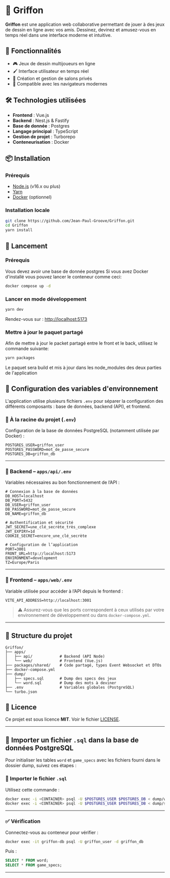 # 🎨 Griffon

**Griffon** est une application web collaborative permettant de jouer à des jeux de dessin en ligne avec vos amis. Dessinez, devinez et amusez-vous en temps réel dans une interface moderne et intuitive.

## 🚀 Fonctionnalités

* 🎮 Jeux de dessin multijoueurs en ligne
* 🖌️ Interface utilisateur en temps réel
* 👥 Création et gestion de salons privés
* 📱 Compatible avec les navigateurs modernes

## 🛠️ Technologies utilisées

* **Frontend** : Vue.js
* **Backend** : Nest.js & Fastify
* **Base de donnée** : Postgres
* **Langage principal** : TypeScript
* **Gestion de projet** : Turborepo
* **Conteneurisation** : Docker

## 📦 Installation

### Prérequis

* [Node.js](https://nodejs.org/) (v16.x ou plus)
* [Yarn](https://yarnpkg.com/)
* [Docker](https://www.docker.com/) (optionnel)

### Installation locale

```bash
git clone https://github.com/Jean-Paul-Groove/Griffon.git
cd Griffon
yarn install
```

## 🚀 Lancement

### Prérequis

Vous devez avoir une base de donnée postgres
Si vous avez Docker d'installé vous pouvez lancer le conteneur comme ceci:

```bash
docker compose up -d
```


### Lancer en mode développement

```bash
yarn dev
```

Rendez-vous sur : [http://localhost:5173](http://localhost:5173)

### Mettre à jour le paquet partagé

Afin de mettre à jour le packet partagé entre le front et le back, utilisez le commande suivante:

```bash
yarn packages
```

Le paquet sera build et mis à jour dans les node_modules des deux parties de l'application




## 🔐 Configuration des variables d'environnement

L'application utilise plusieurs fichiers `.env` pour séparer la configuration des différents composants : base de données, backend (API), et frontend.

### 📁 À la racine du projet (`.env`)

Configuration de la base de données PostgreSQL (notamment utilisée par Docker) :

```env
POSTGRES_USER=griffon_user
POSTGRES_PASSWORD=mot_de_passe_secure
POSTGRES_DB=griffon_db
```

---

### 📁 Backend – `apps/api/.env`

Variables nécessaires au bon fonctionnement de l’API :

```env
# Connexion à la base de données
DB_HOST=localhost
DB_PORT=5432
DB_USER=griffon_user
DB_PASSWORD=mot_de_passe_secure
DB_NAME=griffon_db

# Authentification et sécurité
JWT_SECRET=une_clé_secrète_très_complexe
JWT_EXPIRY=1d
COOKIE_SECRET=encore_une_clé_secrète

# Configuration de l’application
PORT=3001
FRONT_URL=http://localhost:5173
ENVIRONMENT=development
TZ=Europe/Paris
```

---

### 📁 Frontend – `apps/web/.env`

Variable utilisée pour accéder à l’API depuis le frontend :

```env
VITE_API_ADDRESS=http://localhost:3001
```

> ⚠️ Assurez-vous que les ports correspondent à ceux utilisés par votre environnement de développement ou dans `docker-compose.yml`.

---

## 📂 Structure du projet

```
Griffon/
├── apps/
│   ├── api/            # Backend (API Node)
│   └── web/            # Frontend (Vue.js)
├── packages/shared/    # Code partagé, types Event Websocket et DTOs
├── docker-compose.yml
├── dump/
│   ├── specs.sql       # Dump des specs des jeux 
│   └── word.sql        # Dump des mots à deviner
├── .env                # Variables globales (PostgreSQL)
└── turbo.json
```

## 📄 Licence

Ce projet est sous licence **MIT**. Voir le fichier [LICENSE](LICENSE).

---

## 📆 Importer un fichier `.sql` dans la base de données PostgreSQL

Pour initialiser les tables `word` et `game_specs` avec les fichiers fourni dans le dossier dump, suivez ces étapes :

### 🪩 Importer le fichier `.sql`

Utilisez cette commande :

```bash
docker exec -i <CONTAINER> psql -U $POSTGRES_USER $POSTGRES_DB < dump/word.sql
docker exec -i <CONTAINER> psql -U $POSTGRES_USER $POSTGRES_DB < dump/specs.sql
```

---

### ✅ Vérification

Connectez-vous au conteneur pour vérifier :

```bash
docker exec -it griffon-db psql -U griffon_user -d griffon_db
```

Puis :

```sql
SELECT * FROM word;
SELECT * FROM game_specs;
```

---
